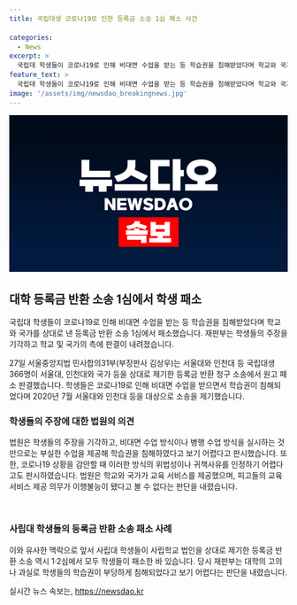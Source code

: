 ```yaml
---
title: 국립대생 코로나19로 인한 등록금 소송 1심 패소 사건

categories:
  - News
excerpt: >
  국립대 학생들이 코로나19로 인해 비대면 수업을 받는 등 학습권을 침해받았다며 학교와 국가를 상대로 낸 등록금 반환 소송 1심에서 패소했다. 27일 서울중앙지법 민사합의31부는 학생들의 주장을 기각했으며, 코로나19 상황을 고려하여 비대면수업 방식의 합법성을 인정했다. 이에 대한 판결에 대한 의견은 분분하다.
feature_text: >
  국립대 학생들이 코로나19로 인해 비대면 수업을 받는 등 학습권을 침해받았다며 학교와 국가를 상대로 낸 등록금 반환 소송 1심에서 패소했다. 27일 서울중앙지법 민사합의31부는 학생들의 주장을 기각했으며, 코로나19 상황을 고려하여 비대면수업 방식의 합법성을 인정했다. 이에 대한 판결에 대한 의견은 분분하다.
image: '/assets/img/newsdao_breakingnews.jpg'
---
```


<p><img src="/assets/img/newsdao_breakingnews.jpg" alt="implanttips 속보" /></p>

<h2 data-ke-size="size26">대학 등록금 반환 소송 1심에서 학생 패소</h2>

<p>국립대 학생들이 코로나19로 인해 비대면 수업을 받는 등 학습권을 침해받았다며 학교와 국가를 상대로 낸 등록금 반환 소송 1심에서 패소했습니다. 재판부는 학생들의 주장을 기각하고 학교 및 국가의 측에 판결이 내려졌습니다.</p>

<p data-ke-size="size16">27일 서울중앙지법 민사합의31부(부장판사 김상우)는 서울대와 인천대 등 국립대생 366명이 서울대, 인천대와 국가 등을 상대로 제기한 등록금 반환 청구 소송에서 원고 패소 판결했습니다. 학생들은 코로나19로 인해 비대면 수업을 받으면서 학습권이 침해되었다며 2020년 7월 서울대와 인천대 등을 대상으로 소송을 제기했습니다.</p>

<h3 data-ke-size="size24">학생들의 주장에 대한 법원의 의견</h3>

<p data-ke-size="size16">법원은 학생들의 주장을 기각하고, 비대면 수업 방식이나 병행 수업 방식을 실시하는 것만으로는 부실한 수업을 제공해 학습권을 침해하였다고 보기 어렵다고 판시했습니다. 또한, 코로나19 상황을 감안할 때 이러한 방식의 위법성이나 귀책사유를 인정하기 어렵다고도 판시하였습니다. 법원은 학교와 국가가 교육 서비스를 제공했으며, 피고들의 교육 서비스 제공 의무가 이행불능이 됐다고 볼 수 없다는 판단을 내렸습니다.</p>

<p data-ke-size="size16">&nbsp;</p>

<h3 data-ke-size="size24">사립대 학생들의 등록금 반환 소송 패소 사례</h3>

<p data-ke-size="size16">이와 유사한 맥락으로 앞서 사립대 학생들이 사립학교 법인을 상대로 제기한 등록금 반환 소송 역시 1·2심에서 모두 학생들이 패소한 바 있습니다. 당시 재판부는 대학의 고의나 과실로 학생들의 학습권이 부당하게 침해되었다고 보기 어렵다는 판단을 내렸습니다.</p>
실시간 뉴스 속보는, <a href="https://newsdao.kr" rel="dofollow">https://newsdao.kr</a>


